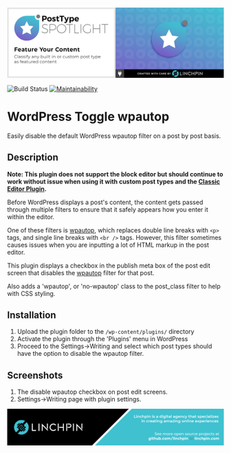 ![Toggle wpautop](https://github.com/linchpin/post-type-spotlight/blob/master/.wordpress-org/banner-1544x500.png?raw=true)

![Build Status](https://github.com/linchpin/post-type-spotlight/workflows/Create%20Release/badge.svg)
[![Maintainability](https://api.codeclimate.com/v1/badges/b0952123b4fc04922a85/maintainability)](https://codeclimate.com/github/linchpin/toggle-wpautop/maintainability)

# WordPress Toggle wpautop #

Easily disable the default WordPress wpautop filter on a post by post basis.

## Description ##

**Note: This plugin does not support the block editor but should continue to work without issue when using it with custom post types and the [Classic Editor Plugin](https://wordpress.org/plugins/classic-editor/).**

Before WordPress displays a post's content, the content gets passed through multiple filters to ensure that it safely appears how you enter it within the editor.

One of these filters is [wpautop](http://codex.wordpress.org/Function_Reference/wpautop "wpautop"), which replaces double line breaks with `<p>` tags, and single line breaks with `<br />` tags. However, this filter sometimes causes issues when you are inputting a lot of HTML markup in the post editor.

This plugin displays a checkbox in the publish meta box of the post edit screen that disables the [wpautop](http://codex.wordpress.org/Function_Reference/wpautop "wpautop") filter for that post.

Also adds a 'wpautop', or 'no-wpautop' class to the post_class filter to help with CSS styling.

## Installation ##

1. Upload the plugin folder to the `/wp-content/plugins/` directory
2. Activate the plugin through the 'Plugins' menu in WordPress
3. Proceed to the Settings->Writing and select which post types should have the option to disable the wpautop filter.


## Screenshots ##

1. The disable wpautop checkbox on post edit screens.
2. Settings->Writing page with plugin settings.

![Linchpin](https://github.com/linchpin/brand-assets/blob/master/github-opensource-banner.png?raw=true)


